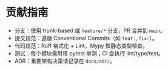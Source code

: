 # 贡献指南

- 分支：使用 trunk-based 或 `feature/*` 分支，PR 合并到 `main`。
- 提交规范：遵循 Conventional Commits（如 `feat:`, `fix:`）。
- 代码规范：Ruff 格式化 + Lint，Mypy 做静态类型检查。
- 测试：每个模块需附带 pytest 单测；CI 会执行 lint/type/test。
- ADR：重要架构决策请记录在 `docs/adr/`。
